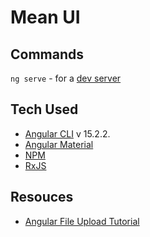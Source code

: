 # Mean UI

## Commands
`ng serve` - for a [dev server](http://localhost:4200/)

## Tech Used
- [Angular CLI](https://github.com/angular/angular-cli) v 15.2.2.
- [Angular Material](https://material.angular.io/)
- [NPM](https://www.npmjs.com/)
- [RxJS](https://rxjs.dev/)

## Resouces
- [Angular File Upload Tutorial](https://academind.com/tutorials/angular-image-upload-made-easy)